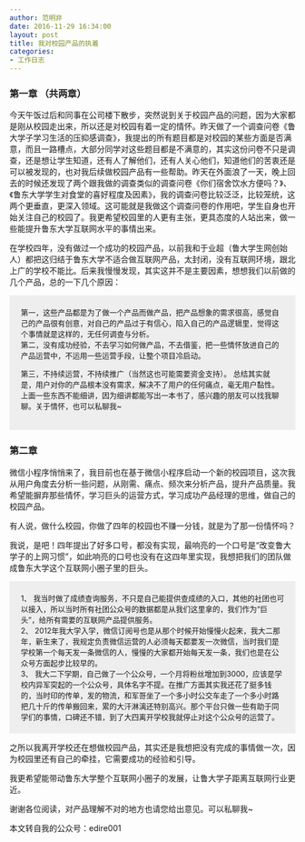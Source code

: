 ```yaml
---
author: 范明非
date: 2016-11-29 16:34:00
layout: post
title: 我对校园产品的执着
categories:
- 工作日志
---
```


### 第一章 （共两章）

今天午饭过后和同事在公司楼下散步，突然说到关于校园产品的问题，因为大家都是刚从校园走出来，所以还是对校园有着一定的情怀。昨天做了一个调查问卷《鲁大学子学习生活的压抑感调查》，我提出的所有题目都是对校园的某些方面是否满意，而且一路槽点，大部分同学对这些题目都是不满意的，其实这份问卷不只是调查，还是想让学生知道，还有人了解他们，还有人关心他们，知道他们的苦衷还是可以被发现的，也对我后续做校园产品有一些帮助。昨天在外面浪了一天，晚上回去的时候还发现了两个跟我做的调查类似的调查问卷《你们宿舍饮水方便吗？》、《鲁东大学学生对食堂的喜好程度及因素》，我的调查问卷比较泛泛，比较笼统，这两个更垂直，更深入领域。这可能就是我做这个调查问卷的作用吧，学生自身也开始关注自己的校园了。我更希望校园里的人更有主张，更具态度的人站出来，做一些能提升鲁东大学互联网水平的事情出来。

在学校四年，没有做过一个成功的校园产品，以前我和于业超（鲁大学生网创始人）都把这归结于鲁东大学不适合做互联网产品，太封闭，没有互联网环境，跟北上广的学校不能比。后来我慢慢发现，其实这并不是主要因素，想想我们以前做的几个产品，总的一下几个原因：

<div style="background: #eee;
    padding: 20px;
    font-size: 13px;">
第一，这些产品都是为了做一个产品而做产品，把产品想象的需求很高，感觉自己的产品很有创意，对自己的产品过于有信心，陷入自己的产品逻辑里，觉得这个事情就是这样的，无任何调查与分析。
<br>
第二，没有成功经验，不去学习如何做产品，不去借鉴，把一些情怀放进自己的产品运营中，不运用一些运营手段，让整个项目冷启动。
<br>

第三，不持续运营，不持续推广（当然这也可能需要资金支持）。
总结其实就是，用户对你的产品根本没有需求，解决不了用户的任何痛点，毫无用户黏性。
上面一些东西不能细讲，因为细讲都能写出一本书了，感兴趣的朋友可以找我聊聊。关于情怀，也可以私聊我~
</div>

### 第二章 

微信小程序悄悄来了，我目前也在基于微信小程序启动一个新的校园项目，这次我从用户角度去分析一些问题，从刚需、痛点、频次来分析产品，提升产品质量。我希望能摒弃那些情怀，学习巨头的运营方式，学习成功产品经理的思维，做自己的校园产品。

有人说，做什么校园，你做了四年的校园也不赚一分钱，就是为了那一份情怀吗？

我说，是吧！四年提出了好多口号，都没有实现，最响亮的一个口号是“改变鲁大学子的上网习惯”，如此响亮的口号也没有在这四年里实现，我想把我们的团队做成鲁东大学这个互联网小圈子里的巨头。

<div style="background: #eee;
    padding: 20px;
    font-size: 13px;">
1、
我当时做了成绩查询服务，不只是自己能提供查成绩的入口，其他的社团也可以接入，所以当时所有社团公众号的数据都是从我们这里拿的，我们作为“巨头”，给所有需要的互联网产品提供服务。
<br>
2、
2012年我大学入学，微信订阅号也是从那个时候开始慢慢火起来，我大二那年，新生来了，我规定负责微信运营的人必须每天都要发一次微信，当时我们是学校第一个每天发一条微信的人，慢慢的大家都开始每天发一条，我们也是在公众号方面起步比较早的。
<br>
3、
我大二下学期，自己做了一个公众号，一个月将粉丝增加到3000，应该是学校内异军突起的一个公众号，具体名字不提。在推广方面其实我还花了挺多钱的，当时印的传单，发的物流，和军哥坐了一个多小时公交车走了一个多小时路把几十斤的传单搬回来，累的大汗淋漓还特别高兴。那个平台只做一些有助于同学们的事情，口碑还不错，到了大四离开学校我就停止对这个公众号的运营了。
</div>

之所以我离开学校还在想做校园产品，其实还是我想把没有完成的事情做一次，因为校园里还有自己的牵挂，它需要成功的经验和引导。

我更希望能带动鲁东大学整个互联网小圈子的发展，让鲁大学子距离互联网行业更近。

谢谢各位阅读，对产品理解不对的地方也请您给出意见。可以私聊我~

本文转自我的公众号：edire001